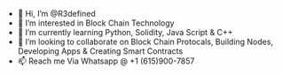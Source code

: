 - 👋 Hi, I’m @R3defined
- 👀 I’m interested in Block Chain Technology
- 🌱 I’m currently learning Python, Solidity, Java Script & C++
- 💞️ I’m looking to collaborate on Block Chain Protocals, Building Nodes, Developing Apps & Creating Smart Contracts
- 📫 Reach me Via Whatsapp @ +1 (615)900-7857
